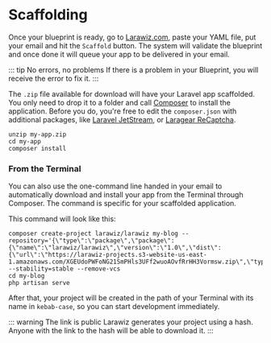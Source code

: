 # Scaffolding

Once your blueprint is ready, go to [Larawiz.com](https://larawiz.fly.dev/), paste your YAML file, put your email and hit the `Scaffold` button. The system will validate the blueprint and once done it will queue your app to be delivered in your email.

::: tip No errors, no problems
If there is a problem in your Blueprint, you will receive the error to fix it.
:::

The `.zip` file available for download will have your Laravel app scaffolded. You only need to drop it to a folder and call [Composer](http://getcomposer.org/) to install the application. Before you do, you're free to edit the `composer.json` with additional packages, like [Laravel JetStream](https://jetstream.laravel.com/), or [Laragear ReCaptcha](https://github.com/Laragear/ReCaptcha).

```shell
unzip my-app.zip
cd my-app
composer install
```

### From the Terminal

You can also use the one-command line handed in your email to automatically download and install your app from the Terminal through Composer. The command is specific for your scaffolded application.

This command will look like this:

```shell
composer create-project larawiz/larawiz my-blog --repository='{\"type\":\"package\",\"package\":{\"name\":\"larawiz/larawiz\",\"version\":\"1.0\",\"dist\":{\"url\":\"https://larawiz-projects.s3-website-us-east-1.amazonaws.com/XGEUdoPWFoNG21SmPHls3UFf2wuoAOvfRrHH3Vormsw.zip\",\"type\":\"zip\"}}}' --stability=stable --remove-vcs
cd my-blog
php artisan serve
```

After that, your project will be created in the path of your Terminal with its name in `kebab-case`, so you can start development immediately.

::: warning The link is public
Larawiz generates your project using a hash. Anyone with the link to the hash will be able to download it.
:::